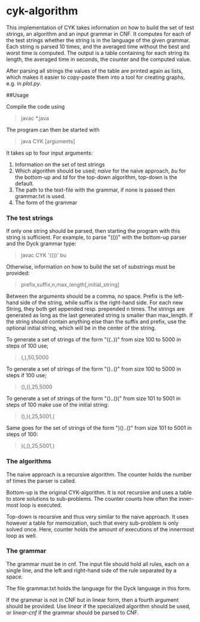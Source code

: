 # cyk-algorithm
This implementation of CYK takes information on how to build the set of test strings, an algorithm and an input grammar in CNF.
It computes for each of the test strings whether the string is in the language of the given grammar.
Each string is parsed 10 times, and the averaged time without the best and worst time is computed.
The output is a table containing for each string its length, the averaged time in seconds, the counter and the computed value.

After parsing all strings the values of the table are printed again as lists, which makes it easier to copy-paste them into a tool for creating graphs, e.g. in *plot.py*.


##Usage

Compile the code using
>javac *.java

The program can then be started with
>java CYK [arguments]

It takes up to four input arguments:

1. Information on the set of test strings
2. Which algorithm should be used; *naive* for the naive approach, *bu* for the bottom-up and *td* for the top-down algorithm, top-down is the default.
3. The path to the text-file with the grammar, if none is passed then grammar.txt is used.
4. The form of the grammar

### The test strings

If only one string should be parsed, then starting the program with this string is sufficient.
For example, to parse "(())" with the bottom-up parser and the Dyck grammar type:
>javac CYK '(())' bu

Otherwise, information on how to build the set of substrings must be provided:
> prefix,suffix,n,max_length[,initial_string]

Between the arguments should be a comma, no space.
Prefix is the left-hand side of the string, while suffix is the right-hand side.
For each new String, they both get appended resp. prepended n times.
The strings are generated as long as the last generated string is smaller than max_length.
If the string should contain anything else than the suffix and prefix, use the optional initial string, which will be in the center of the string.

To generate a set of strings of the form "((..))" from size 100 to 5000 in steps of 100 use;
>(,),50,5000

To generate a set of strings of the form "()..()" from size 100 to 5000 in steps if 100 use;
>(),(),25,5000

To generate a set of strings of the form "()..()(" from  size 101 to 5001 in steps of 100 make use of the initial string:
>(),)(,25,5001,(

Same goes for the set of strings of the form ")()..()" from size 101 to 5001 in steps of 100:
>)(,(),25,5001,)



### The algorithms

The naive approach is a recursive algorithm.
The counter holds the number of times the parser is called.

Bottom-up is the original CYK-algorithm.
It is not recursive and uses a table to store solutions to sub-problems.
The counter counts how often the inner-most loop is executed.

Top-down is recursive and thus very similar to the naive approach.
It uses however a table for memoization, such that every sub-problem is only solved once.
Here, counter holds the amount of executions of the innermost loop as well.


### The grammar

The grammar must be in cnf.
The input file should hold all rules, each on a single line, and the left and right-hand side of the rule separated by a space.

The file grammar.txt holds the language for the Dyck language in this form.

If the grammar is not in CNF but in linear form, then a fourth argument should be provided.
Use *linear* if the specialized algorithm should be used, or *linear-cnf* if the grammar should be parsed to CNF.